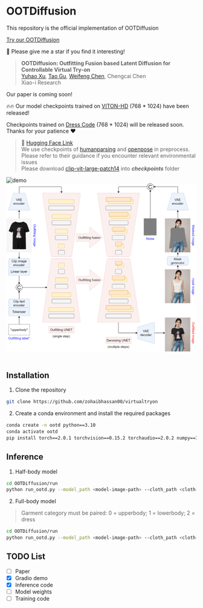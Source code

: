 # OOTDiffusion
This repository is the official implementation of OOTDiffusion

[Try our OOTDiffusion](https://ootd.ibot.cn)

🤩 Please give me a star if you find it interesting!


> **OOTDiffusion: Outfitting Fusion based Latent Diffusion for Controllable Virtual Try-on**<br>
> [Yuhao Xu](https://scholar.google.com/citations?user=FF7JVLsAAAAJ&hl=zh-CN), [Tao Gu](https://github.com/T-Gu), [Weifeng Chen](https://github.com/ShineChen1024), Chengcai Chen<br>
> Xiao-i Research

Our paper is coming soon!

🔥🔥 Our model checkpoints trained on [VITON-HD](https://github.com/shadow2496/VITON-HD) (768 * 1024) have been released!

Checkpoints trained on [Dress Code](https://github.com/aimagelab/dress-code) (768 * 1024) will be released soon. Thanks for your patience ❤

> 🤗 [Hugging Face Link](https://huggingface.co/levihsu/OOTDiffusion)<br>
> We use checkpoints of [humanparsing](https://github.com/GoGoDuck912/Self-Correction-Human-Parsing) and [openpose](https://huggingface.co/lllyasviel/ControlNet/tree/main/annotator/ckpts) in preprocess. Please refer to their guidance if you encounter relevant environmental issues<br>
> Please download [clip-vit-large-patch14](https://huggingface.co/openai/clip-vit-large-patch14) into ***checkpoints*** folder

![demo](images/demo.png)&nbsp;
![workflow](images/workflow.png)&nbsp;

## Installation

1. Clone the repository

```sh
git clone https://github.com/zohaibhassan00/virtualtryon
```

2. Create a conda environment and install the required packages

```sh
conda create -n ootd python==3.10
conda activate ootd
pip install torch==2.0.1 torchvision==0.15.2 torchaudio==2.0.2 numpy==1.24.4 scipy==1.10.1 scikit-image==0.21.0 opencv-python==4.7.0.72 pillow==9.4.0 diffusers==0.24.0 transformers==4.36.2 accelerate==0.26.1 matplotlib==3.7.4 tqdm==4.64.1 gradio==4.16.0 config==0.5.1 einops==0.7.0 ninja==1.10.2
```

## Inference

1. Half-body model

```sh
cd OOTDiffusion/run
python run_ootd.py --model_path <model-image-path> --cloth_path <cloth-image-path> --scale 2.0 --sample 4
```

2. Full-body model 

> Garment category must be paired: 0 = upperbody; 1 = lowerbody; 2 = dress

```sh
cd OOTDiffusion/run
python run_ootd.py --model_path <model-image-path> --cloth_path <cloth-image-path> --model_type dc --category 2 --scale 2.0 --sample 4
```

## TODO List
- [ ] Paper
- [x] Gradio demo
- [x] Inference code
- [ ] Model weights
- [ ] Training code
